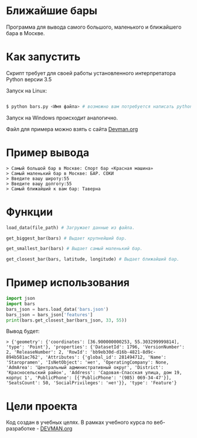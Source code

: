 # Ближайшие бары

Программа для вывода самого большого, маленького и ближайшего бара в Москве.


# Как запустить

Скрипт требует для своей работы установленного интерпретатора Python версии 3.5

Запуск на Linux:

```bash

$ python bars.py <Имя файла> # возможно вам потребуется написать python3, а не просто python.

```

Запуск на Windows происходит аналогично.

Файл для примера можно взять с сайта [Devman.org](https://devman.org/fshare/1503831681/4/)

# Пример вывода
```
> Самый большой бар в Москве: Спорт бар «Красная машина»
> Самый маленький бар в Москве: БАР. СОКИ
> Введите вашу широту:55
> Введите вашу долготу:55
> Самый ближайший к вам бар: Таверна
```
# Функции

```python
load_data(file_path) # Загружает данные из файла.
```

```python
get_biggest_bar(bars) # Выдает крупнейший бар.
```

```python
get_smallest_bar(bars) # Выдает самый маленький бар.
```

```python
get_closest_bar(bars, latitude, longitude) # Выдает ближайший бар.
```

# Пример использования

```python
import json
import bars
bars_json = bars.load_data('bars.json')
bars_json = bars_json['features']
print(bars.get_closest_bar(bars_json, 33, 55))
```
Вывод будет:
```
> {'geometry': {'coordinates': [36.900000000253, 55.303299999814], 'type': 'Point'}, 'properties': {'DatasetId': 1796, 'VersionNumber': 2, 'ReleaseNumber': 2, 'RowId': 'bb9eb30d-d16b-4821-8d9c-894b581ac762', 'Attributes': {'global_id': 281494712, 'Name': 'Staropramen', 'IsNetObject': 'нет', 'OperatingCompany': None, 'AdmArea': 'Центральный административный округ', 'District': 'Красносельский район', 'Address': 'Садовая-Спасская улица, дом 19, корпус 1', 'PublicPhone': [{'PublicPhone': '(985) 069-34-47'}], 'SeatsCount': 50, 'SocialPrivileges': 'нет'}}, 'type': 'Feature'}
```

# Цели проекта

Код создан в учебных целях. В рамках учебного курса по веб-разработке - [DEVMAN.org](https://devman.org)
